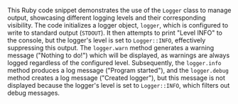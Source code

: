 This Ruby code snippet demonstrates the use of the `Logger` class to manage output, showcasing different logging levels and their corresponding visibility.  The code initializes a logger object, `logger`, which is configured to write to standard output (`STDOUT`). It then attempts to print "Level INFO" to the console, but the logger's level is set to `Logger::INFO`, effectively suppressing this output.  The `logger.warn` method generates a warning message ("Nothing to do!") which will be displayed, as warnings are always logged regardless of the configured level. Subsequently, the `logger.info` method produces a log message ("Program started"), and the `logger.debug` method creates a log message ("Created logger"), but this message is not displayed because the logger's level is set to `Logger::INFO`, which filters out debug messages.